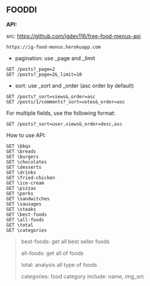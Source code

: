 ## **FOODDI**

**API:**

src: https://github.com/igdev116/free-food-menus-api
```
https://ig-food-menus.herokuapp.com
```

- pagination:
use _page and _limit
```
GET /posts?_page=2
GET /posts?_page=2&_limit=10
```
- sort:
use _sort and _order (asc order by default)
```
GET /posts?_sort=views&_order=asc
GET /posts/1/comments?_sort=votes&_order=asc
```
For multiple fields, use the following format:
```
GET /posts?_sort=user,views&_order=desc,asc
```
How to use API:
```
GET \bbqs
GET \breads
GET \burgers
GET \chocolates
GET \desserts
GET \drinks
GET \fried-chicken
GET \ice-cream
GET \pizzas
GET \porks
GET \sandwitches
GET \sausages
GET \steaks
GET \best-foods
GET \all-foods
GET \total
GET \categories
```
> best-foods: get all best seller foods
> 
> all-foods: get all of foods
> 
> total: analysis all type of foods
> 
> categories: food category include: name, img_src
